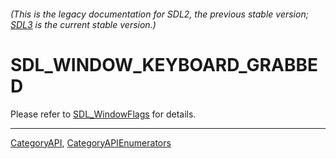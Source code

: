 ###### (This is the legacy documentation for SDL2, the previous stable version; [SDL3](https://wiki.libsdl.org/SDL3/) is the current stable version.)
# SDL_WINDOW_KEYBOARD_GRABBED

Please refer to [SDL_WindowFlags](SDL_WindowFlags) for details.

----
[CategoryAPI](CategoryAPI), [CategoryAPIEnumerators](CategoryAPIEnumerators)

